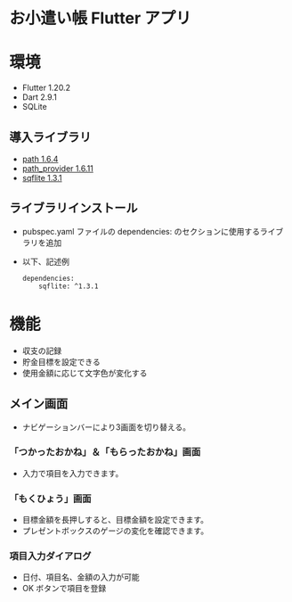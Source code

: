 お小遣い帳 Flutter アプリ
===

# 環境

- Flutter 1.20.2
- Dart 2.9.1
- SQLite

## 導入ライブラリ
- [path 1.6.4](https://pub.dev/packages/path)
- [path_provider 1.6.11](https://pub.dev/packages/path_provider)
- [sqflite 1.3.1](https://pub.dev/packages/sqflite)

## ライブラリインストール
- pubspec.yaml ファイルの dependencies: のセクションに使用するライブラリを追加

- 以下、記述例
    ```
    dependencies:
        sqflite: ^1.3.1
    ```

# 機能
- 収支の記録
- 貯金目標を設定できる
- 使用金額に応じて文字色が変化する
## メイン画面
- ナビゲーションバーにより3画面を切り替える。

### 「つかったおかね」＆「もらったおかね」画面
- 入力で項目を入力できます。

### 「もくひょう」画面
- 目標金額を長押しすると、目標金額を設定できます。
- プレゼントボックスのゲージの変化を確認できます。

### 項目入力ダイアログ
- 日付、項目名、金額の入力が可能
- OK ボタンで項目を登録
